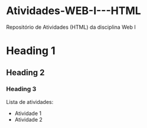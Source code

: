 # Atividades-WEB-I---HTML
Repositório de Atividades (HTML) da disciplina Web I

# Heading 1
## Heading 2
### Heading 3

Lista de atividades:
- Atividade 1
- Atividade 2
